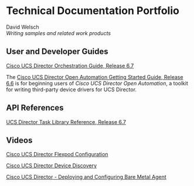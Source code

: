 # Technical Documentation Portfolio
David Welsch
<br>_Writing samples and related work products_
## User and Developer Guides
[Cisco UCS Director Orchestration Guide, Release 6.7](https://www.cisco.com/c/en/us/td/docs/unified_computing/ucs/ucs-director/orchestration-guide/6-7/cisco-ucs-director-orchestration-67.html)

The [Cisco UCS Director Open Automation Getting Started Guide, Release 6.6](https://www.cisco.com/c/en/us/td/docs/unified_computing/ucs/ucs-director/orchestration-guide/6-7/cisco-ucs-director-orchestration-67.html) is for beginning users of _Cisco UCS Director Open Automation_, a toolkit for writing third-party device drivers for UCS Director.


## API References

[UCS Director Task Library Reference, Release 6.7](https://www.cisco.com/c/en/us/td/docs/unified_computing/ucs/ucs-director/task-library-reference/6-7/cisco_ucs_director_task_library_reference_6700.html)


## Videos
[Cisco UCS Director Flexpod Configuration](https://www.youtube.com/watch?v=GXeUi3zGUrk&list=PLIlKAL_0d4EzcD9Eb5Xeff6eDIUwD3Bm2&index=4&t=0s)

[Cisco UCS Director Device Discovery](https://www.youtube.com/watch?v=hkhvwo1pbmk&list=PLIlKAL_0d4EzcD9Eb5Xeff6eDIUwD3Bm2&index=3&t=0s)

[Cisco UCS Director - Deploying and Configuring Bare Metal Agent](https://www.youtube.com/watch?v=S380fK6Q0ys&list=PLIlKAL_0d4EzcD9Eb5Xeff6eDIUwD3Bm2&index=8&t=0s)

